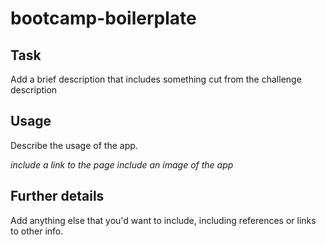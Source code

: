 # bootcamp-boilerplate

## Task

Add a brief description that includes something cut from the challenge description

## Usage

Describe the usage of the app.

*include a link to the page*
*include an image of the app*

## Further details

Add anything else that you'd want to include, including references or links to other info.
